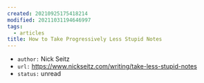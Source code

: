 ```yaml
---
created: 20210925175418214
modified: 20211031194646997
tags:
  - articles
title: How to Take Progressively Less Stupid Notes
---
```


- `author:` Nick Seitz
- `url:` https://www.nickseitz.com/writing/take-less-stupid-notes
- `status:` unread
